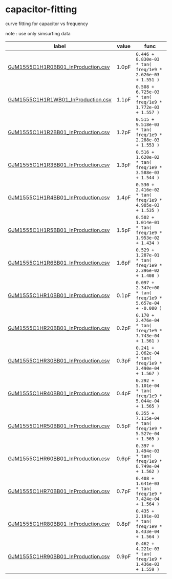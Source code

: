 # capacitor-fitting
curve fitting for capacitor vs frequency

note : use only simsurfing data

| label | value | func |
| ---   | ---   | --- |
| [GJM1555C1H1R0BB01_InProduction.csv](img/GJM1555C1H1R0BB01_InProduction.png) | 1.0pF | `0.446 + 8.830e-03 * tan( freq/1e9 * 2.626e-03 + 1.551 )` |
| [GJM1555C1H1R1WB01_InProduction.csv](img/GJM1555C1H1R1WB01_InProduction.png) | 1.1pF | `0.508 + 6.725e-03 * tan( freq/1e9 * 1.772e-03 + 1.557 )` |
| [GJM1555C1H1R2BB01_InProduction.csv](img/GJM1555C1H1R2BB01_InProduction.png) | 1.2pF | `0.515 + 9.518e-03 * tan( freq/1e9 * 2.288e-03 + 1.553 )` |
| [GJM1555C1H1R3BB01_InProduction.csv](img/GJM1555C1H1R3BB01_InProduction.png) | 1.3pF | `0.516 + 1.620e-02 * tan( freq/1e9 * 3.588e-03 + 1.544 )` |
| [GJM1555C1H1R4BB01_InProduction.csv](img/GJM1555C1H1R4BB01_InProduction.png) | 1.4pF | `0.530 + 2.416e-02 * tan( freq/1e9 * 4.985e-03 + 1.535 )` |
| [GJM1555C1H1R5BB01_InProduction.csv](img/GJM1555C1H1R5BB01_InProduction.png) | 1.5pF | `0.502 + 1.014e-01 * tan( freq/1e9 * 1.953e-02 + 1.434 )` |
| [GJM1555C1H1R6BB01_InProduction.csv](img/GJM1555C1H1R6BB01_InProduction.png) | 1.6pF | `0.529 + 1.287e-01 * tan( freq/1e9 * 2.396e-02 + 1.408 )` |
| [GJM1555C1HR10BB01_InProduction.csv](img/GJM1555C1HR10BB01_InProduction.png) | 0.1pF | `0.097 + 2.347e+00 * tan( freq/1e9 * 5.657e-04 + -0.000 )` |
| [GJM1555C1HR20BB01_InProduction.csv](img/GJM1555C1HR20BB01_InProduction.png) | 0.2pF | `0.170 + 2.476e-04 * tan( freq/1e9 * 7.743e-04 + 1.561 )` |
| [GJM1555C1HR30BB01_InProduction.csv](img/GJM1555C1HR30BB01_InProduction.png) | 0.3pF | `0.241 + 2.062e-04 * tan( freq/1e9 * 3.490e-04 + 1.567 )` |
| [GJM1555C1HR40BB01_InProduction.csv](img/GJM1555C1HR40BB01_InProduction.png) | 0.4pF | `0.292 + 5.101e-04 * tan( freq/1e9 * 5.044e-04 + 1.565 )` |
| [GJM1555C1HR50BB01_InProduction.csv](img/GJM1555C1HR50BB01_InProduction.png) | 0.5pF | `0.355 + 7.115e-04 * tan( freq/1e9 * 5.527e-04 + 1.565 )` |
| [GJM1555C1HR60BB01_InProduction.csv](img/GJM1555C1HR60BB01_InProduction.png) | 0.6pF | `0.397 + 1.494e-03 * tan( freq/1e9 * 8.749e-04 + 1.562 )` |
| [GJM1555C1HR70BB01_InProduction.csv](img/GJM1555C1HR70BB01_InProduction.png) | 0.7pF | `0.408 + 1.641e-03 * tan( freq/1e9 * 7.424e-04 + 1.564 )` |
| [GJM1555C1HR80BB01_InProduction.csv](img/GJM1555C1HR80BB01_InProduction.png) | 0.8pF | `0.435 + 2.191e-03 * tan( freq/1e9 * 8.433e-04 + 1.564 )` |
| [GJM1555C1HR90BB01_InProduction.csv](img/GJM1555C1HR90BB01_InProduction.png) | 0.9pF | `0.462 + 4.221e-03 * tan( freq/1e9 * 1.436e-03 + 1.559 )` |
